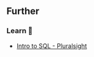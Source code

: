 ## Further

### Learn 🧠

- [Intro to SQL - Pluralsight](https://pluralsight.com/courses/introduction-to-sql/)

